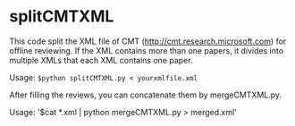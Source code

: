 # splitCMTXML

This code split the XML file of CMT (http://cmt.research.microsoft.com) for offline reviewing. If the XML contains more than one papers, it divides into multiple XMLs that each XML contains one paper.

Usage: `$python splitCMTXML.py < yourxmlfile.xml`

After filling the reviews, you can concatenate them by mergeCMTXML.py.

Usage: '$cat *.xml | python mergeCMTXML.py > merged.xml'
